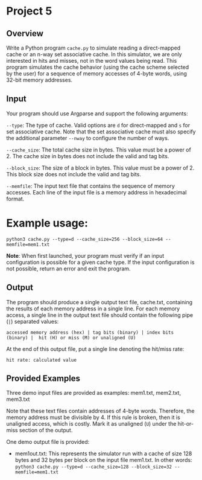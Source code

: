 # Project 5

## Overview
Write a Python program `cache.py` to simulate reading a direct-mapped cache or an n-way set associative cache. In this simulator, we are only interested in hits and misses, not in the word values being read. This program simulates the cache behavior (using the cache scheme selected by the user) for a sequence of memory accesses of 4-byte words, using 32-bit memory addresses.

 

## Input
Your program should use Argparse and support the following arguments:

`--type`:  The type of cache.  Valid options are `d` for direct-mapped and `s` for set associative cache. Note that the set associative cache must also specify the additional parameter `--nway` to configure the number of ways. 

`--cache_size`: The total cache size in bytes.  This value must be a power of 2. The cache size in bytes does not include the valid and tag bits.

`--block_size`: The size of a block in bytes. This value must be a power of 2. This block size does not include the valid and tag bits.

`--memfile`: The input text file that contains the sequence of memory accesses.  Each line of the input file is a memory address in hexadecimal format.

 

# Example usage: 

`python3 cache.py --type=d --cache_size=256 --block_size=64 --memfile=mem1.txt`

**Note**: When first launched, your program must verify if an input configuration is possible for a given cache type. If the input configuration is not possible, return an error and exit the program.

 

## Output
The program should produce a single output text file, cache.txt, containing the results of each memory address in a single line. For each memory access, a single line in the output text file should contain the following pipe (`|`) separated values:

`accessed memory address (hex) | tag bits (binary) | index bits (binary) |  hit (H) or miss (M) or unaligned (U)`

At the end of this output file, put a single line denoting the hit/miss rate:

`hit rate: calculated value`



## Provided Examples

Three demo input files are provided as examples: mem1.txt, mem2.txt, mem3.txt

Note that these text files contain addresses of 4-byte words. Therefore, the memory address must be divisible by 4. If this rule is broken, then it is unaligned access, which is costly. Mark it as unaligned (`U`) under the hit-or-miss section of the output.

One demo output file is provided:
- mem1out.txt: This represents the simulator run with a cache of size 128 bytes and 32 bytes per block on the input file mem1.txt. In other words:
`python3 cache.py --type=d --cache_size=128 --block_size=32 --memfile=mem1.txt`
